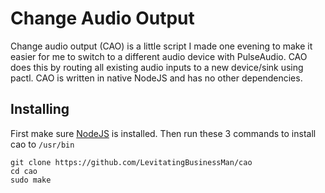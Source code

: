 # Change Audio Output
Change audio output (CAO) is a little script I made one evening to make it easier for me to switch to a different audio device with PulseAudio. CAO does this by routing all existing audio inputs to a new device/sink using pactl. CAO is written in native NodeJS and has no other dependencies.

## Installing
First make sure [NodeJS](https://nodejs.org/) is installed. Then run these 3 commands to install cao to `/usr/bin`
```SH
git clone https://github.com/LevitatingBusinessMan/cao
cd cao
sudo make
```
